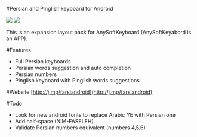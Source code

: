 #Persian and Pinglish keyboard for Android

![](http://www.pedramhayati.com/images/persian_keyboard_android_number.png) 
![](http://i.imgur.com/VusLW.png)

This is an expansion layout pack for AnySoftKeyboard (AnySoftKeyabord is an APP).

#Features
* Full Persian keyboards
* Persian words suggestion and auto completion
* Persian numbers
* Pinglish keyboard with Pinglish words suggestions

#Website
[http://j.mp/farsiandroid](http://j.mp/farsiandroid)

#Todo
* Look for new android fonts to replace Arabic YE with Persian one
* Add half-space (NIM-FASELEH)
* Validate Persian numbers equivalent (numbers 4,5,6)